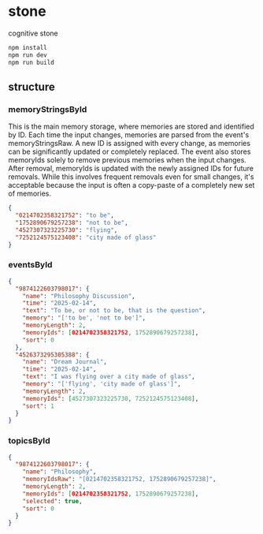 # stone

cognitive stone

```bash
npm install
npm run dev
npm run build
```

## structure

### memoryStringsById

This is the main memory storage, where memories are stored and identified by ID. Each time the input changes, memories are parsed from the event's memoryStringsRaw. A new ID is assigned with every change, as memories can be significantly updated or completely replaced. The event also stores memoryIds solely to remove previous memories when the input changes. After removal, memoryIds is updated with the newly assigned IDs for future removals. While this involves frequent removals even for small changes, it's acceptable because the input is often a copy-paste of a completely new set of memories.

```json
{
  "0214702358321752": "to be",
  "1752890679257238": "not to be",
  "4527307323225730": "flying",
  "7252124575123408": "city made of glass"
}
```

### eventsById

```json
{
  "9874122603798017": {
    "name": "Philosophy Discussion",
    "time": "2025-02-14",
    "text": "To be, or not to be, that is the question",
    "memory": "['to be', 'not to be']",
    "memoryLength": 2,
    "memoryIds": [0214702358321752, 1752890679257238],
    "sort": 0
  },
  "4526373295305388": {
    "name": "Dream Journal",
    "time": "2025-02-14",
    "text": "I was flying over a city made of glass",
    "memory": "['flying', 'city made of glass']",
    "memoryLength": 2,
    "memoryIds": [4527307323225730, 7252124575123408],
    "sort": 1
  }
}
```

### topicsById

```json
{
  "9874122603798017": {
    "name": "Philosophy",
    "memoryIdsRaw": "[0214702358321752, 1752890679257238]",
    "memoryLength": 2,
    "memoryIds": [0214702358321752, 1752890679257238],
    "selected": true,
    "sort": 0
  }
}
```
